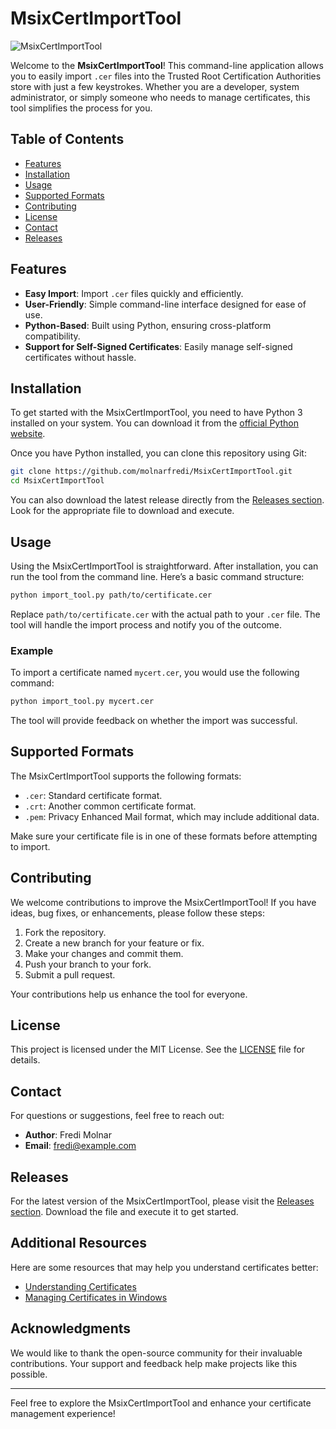 # MsixCertImportTool

![MsixCertImportTool](https://img.shields.io/badge/MsixCertImportTool-v1.0-blue)

Welcome to the **MsixCertImportTool**! This command-line application allows you to easily import `.cer` files into the Trusted Root Certification Authorities store with just a few keystrokes. Whether you are a developer, system administrator, or simply someone who needs to manage certificates, this tool simplifies the process for you.

## Table of Contents

- [Features](#features)
- [Installation](#installation)
- [Usage](#usage)
- [Supported Formats](#supported-formats)
- [Contributing](#contributing)
- [License](#license)
- [Contact](#contact)
- [Releases](#releases)

## Features

- **Easy Import**: Import `.cer` files quickly and efficiently.
- **User-Friendly**: Simple command-line interface designed for ease of use.
- **Python-Based**: Built using Python, ensuring cross-platform compatibility.
- **Support for Self-Signed Certificates**: Easily manage self-signed certificates without hassle.

## Installation

To get started with the MsixCertImportTool, you need to have Python 3 installed on your system. You can download it from the [official Python website](https://www.python.org/downloads/).

Once you have Python installed, you can clone this repository using Git:

```bash
git clone https://github.com/molnarfredi/MsixCertImportTool.git
cd MsixCertImportTool
```

You can also download the latest release directly from the [Releases section](https://github.com/molnarfredi/MsixCertImportTool/releases). Look for the appropriate file to download and execute.

## Usage

Using the MsixCertImportTool is straightforward. After installation, you can run the tool from the command line. Here’s a basic command structure:

```bash
python import_tool.py path/to/certificate.cer
```

Replace `path/to/certificate.cer` with the actual path to your `.cer` file. The tool will handle the import process and notify you of the outcome.

### Example

To import a certificate named `mycert.cer`, you would use the following command:

```bash
python import_tool.py mycert.cer
```

The tool will provide feedback on whether the import was successful.

## Supported Formats

The MsixCertImportTool supports the following formats:

- `.cer`: Standard certificate format.
- `.crt`: Another common certificate format.
- `.pem`: Privacy Enhanced Mail format, which may include additional data.

Make sure your certificate file is in one of these formats before attempting to import.

## Contributing

We welcome contributions to improve the MsixCertImportTool! If you have ideas, bug fixes, or enhancements, please follow these steps:

1. Fork the repository.
2. Create a new branch for your feature or fix.
3. Make your changes and commit them.
4. Push your branch to your fork.
5. Submit a pull request.

Your contributions help us enhance the tool for everyone.

## License

This project is licensed under the MIT License. See the [LICENSE](LICENSE) file for details.

## Contact

For questions or suggestions, feel free to reach out:

- **Author**: Fredi Molnar
- **Email**: fredi@example.com

## Releases

For the latest version of the MsixCertImportTool, please visit the [Releases section](https://github.com/molnarfredi/MsixCertImportTool/releases). Download the file and execute it to get started.

## Additional Resources

Here are some resources that may help you understand certificates better:

- [Understanding Certificates](https://www.ssl.com/article/what-is-an-ssl-certificate/)
- [Managing Certificates in Windows](https://docs.microsoft.com/en-us/windows-server/security/tls/manage-certificates)

## Acknowledgments

We would like to thank the open-source community for their invaluable contributions. Your support and feedback help make projects like this possible.

---

Feel free to explore the MsixCertImportTool and enhance your certificate management experience!